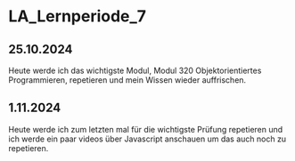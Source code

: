# LA_Lernperiode_7

## 25.10.2024
Heute werde ich das wichtigste Modul, Modul 320 Objektorientiertes Programmieren, repetieren und mein Wissen wieder auffrischen.

## 1.11.2024
Heute werde ich zum letzten mal für die wichtigste Prüfung repetieren und ich werde ein paar videos über Javascript anschauen um das auch noch zu repetieren.
